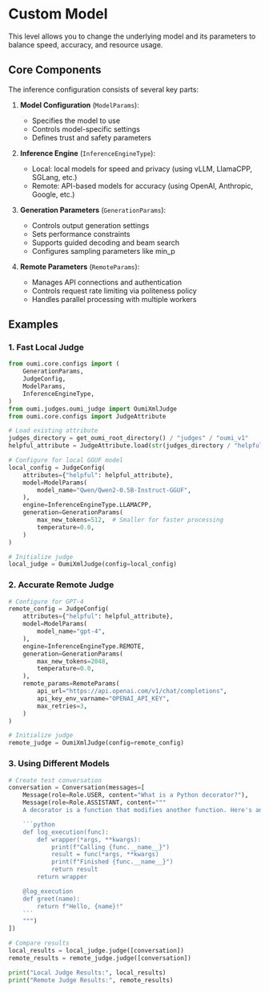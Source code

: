 # Custom Model

This level allows you to change the underlying model and its parameters to balance speed, accuracy, and resource usage.

## Core Components

The inference configuration consists of several key parts:

1. **Model Configuration** (`ModelParams`):
   - Specifies the model to use
   - Controls model-specific settings
   - Defines trust and safety parameters

2. **Inference Engine** (`InferenceEngineType`):
   - Local: local models for speed and privacy (using vLLM, LlamaCPP, SGLang, etc.)
   - Remote: API-based models for accuracy (using OpenAI, Anthropic, Google, etc.)

3. **Generation Parameters** (`GenerationParams`):
   - Controls output generation settings
   - Sets performance constraints
   - Supports guided decoding and beam search
   - Configures sampling parameters like min_p

4. **Remote Parameters** (`RemoteParams`):
   - Manages API connections and authentication
   - Controls request rate limiting via politeness policy
   - Handles parallel processing with multiple workers

## Examples
### 1. Fast Local Judge
```python
from oumi.core.configs import (
    GenerationParams,
    JudgeConfig,
    ModelParams,
    InferenceEngineType,
)
from oumi.judges.oumi_judge import OumiXmlJudge
from oumi.core.configs import JudgeAttribute

# Load existing attribute
judges_directory = get_oumi_root_directory() / "judges" / "oumi_v1"
helpful_attribute = JudgeAttribute.load(str(judges_directory / "helpful.json"))

# Configure for local GGUF model
local_config = JudgeConfig(
    attributes={"helpful": helpful_attribute},
    model=ModelParams(
        model_name="Qwen/Qwen2-0.5B-Instruct-GGUF",
    ),
    engine=InferenceEngineType.LLAMACPP,
    generation=GenerationParams(
        max_new_tokens=512,  # Smaller for faster processing
        temperature=0.0,
    )
)

# Initialize judge
local_judge = OumiXmlJudge(config=local_config)
```

### 2. Accurate Remote Judge
```python
# Configure for GPT-4
remote_config = JudgeConfig(
    attributes={"helpful": helpful_attribute},
    model=ModelParams(
        model_name="gpt-4",
    ),
    engine=InferenceEngineType.REMOTE,
    generation=GenerationParams(
        max_new_tokens=2048,
        temperature=0.0,
    ),
    remote_params=RemoteParams(
        api_url="https://api.openai.com/v1/chat/completions",
        api_key_env_varname="OPENAI_API_KEY",
        max_retries=3,
    )
)

# Initialize judge
remote_judge = OumiXmlJudge(config=remote_config)
```

### 3. Using Different Models
```python
# Create test conversation
conversation = Conversation(messages=[
    Message(role=Role.USER, content="What is a Python decorator?"),
    Message(role=Role.ASSISTANT, content="""
    A decorator is a function that modifies another function. Here's an example:

    ```python
    def log_execution(func):
        def wrapper(*args, **kwargs):
            print(f"Calling {func.__name__}")
            result = func(*args, **kwargs)
            print(f"Finished {func.__name__}")
            return result
        return wrapper

    @log_execution
    def greet(name):
        return f"Hello, {name}!"
    ```
    """)
])

# Compare results
local_results = local_judge.judge([conversation])
remote_results = remote_judge.judge([conversation])

print("Local Judge Results:", local_results)
print("Remote Judge Results:", remote_results)
```

